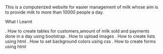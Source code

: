 This is a computerized website for easier management of milk whose aim is to provide milk to more than 10000 people a day.

What I Learnt

. How to create tables for customers,amount of milk sold and payments done in a day using bootstrap
. How to upload images
. How to create lists using html
. How to set background colors using css
. How to create forms using html
